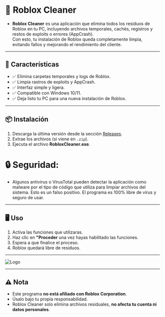 
# 🧹 Roblox Cleaner

- **Roblox Cleaner** es una aplicación que elimina todos los residuos de Roblox en tu PC, incluyendo archivos temporales, cachés, registros y restos de exploits o errores (AppCrash).  
Con esto, tu instalación de Roblox queda completamente limpia, evitando fallos y mejorando el rendimiento del cliente.

---

## 🚀 Características
- ✅ Elimina carpetas temporales y logs de Roblox.  
- ✅ Limpia rastros de exploits y AppCrash.  
- ✅ Interfaz simple y ligera.  
- ✅ Compatible con Windows 10/11.  
- ✅ Deja listo tu PC para una nueva instalación de Roblox.  

---

## 📦 Instalación
1. Descarga la última versión desde la sección [Releases]([https://github.com/Gheotxx/REPO/releases](https://github.com/Gheotxx/Roblox-Limpiador/releases/tag/Limpiador)).  
2. Extrae los archivos (si viene en `.zip`).  
3. Ejecuta el archivo **RobloxCleaner.exe**. 

# 🔒 Seguridad: 

- Algunos antivirus o VirusTotal pueden detectar la aplicación como malware por el tipo de código que utiliza para limpiar archivos del sistema. Esto es un falso positivo. El programa es 100% libre de virus y seguro de usar.

---

## 🖥️ Uso
1. Activa las funciones que utilizaras.  
2. Haz clic en **"Proceder** una vez hayas habilitado las funciones.  
3. Espera a que finalice el proceso.  
4. Roblox quedará libre de residuos. 
---

![Logo](https://i.imgur.com/ymlLvrL.png)

---

## ⚠️ Nota
- Este programa **no está afiliado con Roblox Corporation**.  
- Úsalo bajo tu propia responsabilidad.  
- Roblox Cleaner solo elimina archivos residuales, **no afecta tu cuenta ni datos personales**.
